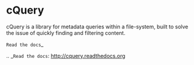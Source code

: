 cQuery
======

cQuery is a library for metadata queries within a file-system, built to solve the issue of quickly finding and filtering content.

`Read the docs`_

.. _`Read the docs`: http://cquery.readthedocs.org
